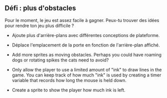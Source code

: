 ## Défi : plus d'obstacles

Pour le moment, le jeu est assez facile à gagner. Peux-tu trouver des idées pour rendre ton jeu plus difficile ?

+ Ajoute plus d'arrière-plans avec différentes conceptions de plateforme.

+ Déplace l'emplacement de la porte en fonction de l'arrière-plan affiché.

+ Add more sprites as moving obstacles. Perhaps you could have roaming dogs or rotating spikes the cats need to avoid?

+ Only allow the player to use a limited amount of "ink" to draw lines in the game. You can keep track of how much "ink" is used by creating a timer variable that records how long the mouse is held down.

+ Create a sprite to show the player how much ink is left.